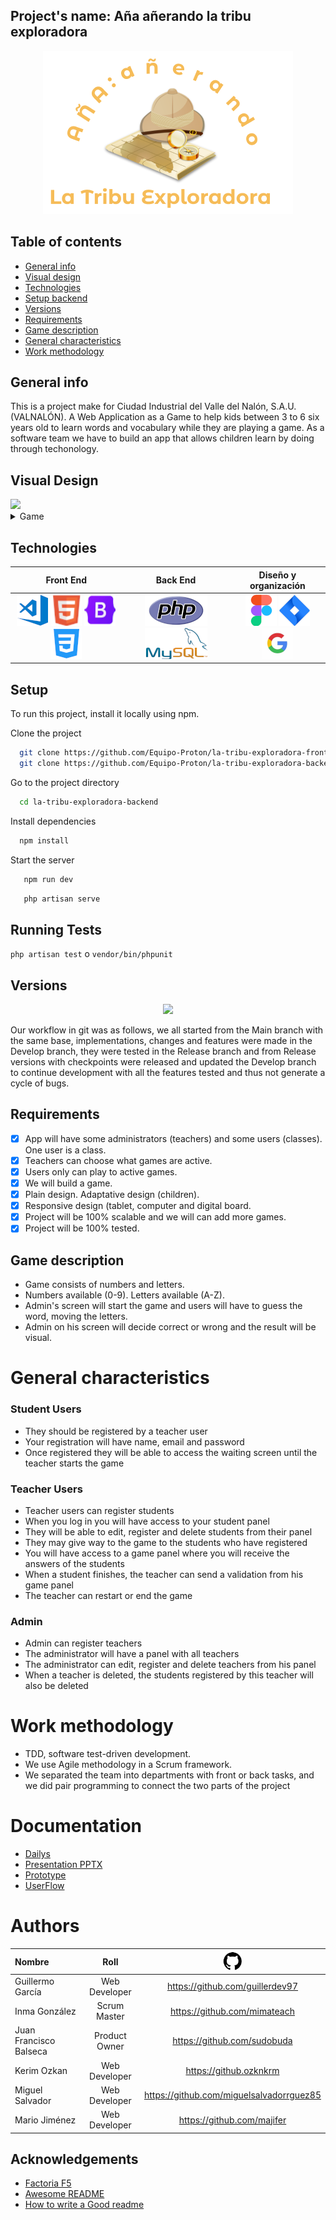 ## Project's name: Aña añerando la tribu exploradora

<p align="center"> <img src="https://github.com/Equipo-Proton/la-tribu-exploradora-frontend/blob/readme/src/assets/img/HeaderLogo.png"/> </p>

## Table of contents

- [General info](#general-info)
- [Visual design](#visual-design)
- [Technologies](#technologies)
- [Setup backend](#setup)
- [Versions](#versions)
- [Requirements](#requirements)
- [Game description](#game-description)
- [General characteristics](#general-characteristics)
- [Work methodology](#work-methodology)

## General info

This is a project make for Ciudad Industrial del Valle del Nalón, S.A.U. (VALNALÓN). A Web Application as a Game to help kids between 3 to 6 six years old to learn words and vocabulary while they are playing a game. As a software team we have to build an app that allows children learn by doing through techonology.

## Visual Design

<img src="https://github.com/Equipo-Proton/la-tribu-exploradora-frontend/blob/readme/src/assets/gifs/Desktop-APP.gif"/>

<details><summary>Game</summary>

<img src="https://github.com/Equipo-Proton/la-tribu-exploradora-frontend/blob/readme/src/assets/gifs/Desktop-Game.gif"/>
</details>

## Technologies

|                                                                                                                                       Front End                                                                                                                                       |                                                                Back End                                                                 |                                                                                             Diseño y organización                                                                                              |
| :-----------------------------------------------------------------------------------------------------------------------------------------------------------------------------------------------------------------------------------------------------------------------------------: | :-------------------------------------------------------------------------------------------------------------------------------------: | :------------------------------------------------------------------------------------------------------------------------------------------------------------------------------------------------------------: |
| <img src="https://github.com/Yelose/Yelose/blob/main/img/vscode.png"> <img src="https://github.com/Yelose/Yelose/blob/main/img/html.png"> <img src="https://github.com/Yelose/Yelose/blob/main/img/bootstrap.png"> <img src="https://github.com/Yelose/Yelose/blob/main/img/css.png"> | <img src="https://github.com/Yelose/Yelose/blob/main/img/php.png"> <img src="https://github.com/Yelose/Yelose/blob/main/img/mysql.png"> | <img src="https://github.com/Yelose/Yelose/blob/main/img/figma.png"> <img src="https://github.com/Yelose/Yelose/blob/main/img/jira.png"> <img src="https://github.com/Yelose/Yelose/blob/main/img/google.png"> |

## Setup

To run this project, install it locally using npm.

Clone the project

```bash
  git clone https://github.com/Equipo-Proton/la-tribu-exploradora-frontend.git
  git clone https://github.com/Equipo-Proton/la-tribu-exploradora-backend.git
```

Go to the project directory

```bash
  cd la-tribu-exploradora-backend
```

Install dependencies

```bash
  npm install
```

Start the server

```bash
   npm run dev
```
```bash
   php artisan serve
```

## Running Tests

`php artisan test` o `vendor/bin/phpunit`

## Versions

<p align="center"> <img src="src/assets/img/Versions.png"/> </p>
Our workflow in git was as follows, we all started from the Main branch with the same base, implementations, changes and features were made in the Develop branch, they were tested in the Release branch and from Release versions with checkpoints were released and updated the Develop branch to continue development with all the features tested and thus not generate a cycle of bugs.

## Requirements

- [x] App will have some administrators (teachers) and some users (classes). One user is a class.
- [x] Teachers can choose what games are active.
- [x] Users only can play to active games.
- [x] We will build a game.
- [x] Plain design. Adaptative design (children).
- [x] Responsive design (tablet, computer and digital board.
- [x] Project will be 100% scalable and we will can add more games.
- [x] Project will be 100% tested.

## Game description

<ul>
<li>Game consists of numbers and letters.</li>
<li>Numbers available (0-9). Letters available (A-Z).</li>
<li>Admin's screen will start the game and users will have to guess the word, moving the letters.</li>
<li>Admin on his screen will decide correct or wrong and the result will be visual.</li>
</ul>

# General characteristics

### Student Users

- They should be registered by a teacher user
- Your registration will have name, email and password
- Once registered they will be able to access the waiting screen until the teacher starts the game

### Teacher Users

- Teacher users can register students
- When you log in you will have access to your student panel
- They will be able to edit, register and delete students from their panel
- They may give way to the game to the students who have registered
- You will have access to a game panel where you will receive the answers of the students
- When a student finishes, the teacher can send a validation from his game panel
- The teacher can restart or end the game

### Admin

- Admin can register teachers
- The administrator will have a panel with all teachers
- The administrator can edit, register and delete teachers from his panel
- When a teacher is deleted, the students registered by this teacher will also be deleted

# Work methodology

- TDD, software test-driven development.
- We use Agile methodology in a Scrum framework.
- We separated the team into departments with front or back tasks, and we did pair programming to connect the two parts of the project

# Documentation

- [Dailys](https://docs.google.com/document/d/1gGHcJYTPoZo_kbkBN_cQCpXgPu5JvurKWr8xd1vH7Lo/edit)
- [Presentation PPTX](https://docs.google.com/presentation/d/1TiQ86Y-N194oHaoAA1V5erXUQw2_3wZ_YzafjYdXoQs/edit?usp=sharing)
- [Prototype](https://www.figma.com/file/HCGDAXOHXuOM567hPHBryR/Proyecto-Pedag%C3%B3gico?node-id=111%3A3)
- [UserFlow](https://www.figma.com/file/R3aFH6bPeETNHazU5k2zO4/Valnal%C3%B3n-User-Flow?node-id=0%3A1)

# Authors

| Nombre                 |     Roll      | <img src="https://github.com/Yelose/Yelose/blob/main/img/github.png" width="30px" height="30px"> |
| :--------------------- | :-----------: | :----------------------------------------------------------------------------------------------: |
| Guillermo García       | Web Developer |                                 https://github.com/guillerdev97                                  |
| Inma González          | Scrum Master  |                                   https://github.com/mimateach                                   |
| Juan Francisco Balseca | Product Owner |                                   https://github.com/sudobuda                                    |
| Kerim Ozkan            | Web Developer |                                      https://github.ozknkrm                                      |
| Miguel Salvador        | Web Developer |                             https://github.com/miguelsalvadorrguez85                             |
| Mario Jiménez          | Web Developer |                                    https://github.com/majifer                                    |

## Acknowledgements

- [Factoria F5](https://factoriaf5.org/?gclid=Cj0KCQjwy5maBhDdARIsAMxrkw0EF7pGqIr-Pip3eRLWDJxu5McgIqrV4kG3QZg4Z3u8YLn7CBHj-PkaAgfXEALw_wcB)
- [Awesome README](https://github.com/matiassingers/awesome-readme)
- [How to write a Good readme](https://bulldogjob.com/news/449-how-to-write-a-good-readme-for-your-github-project)

